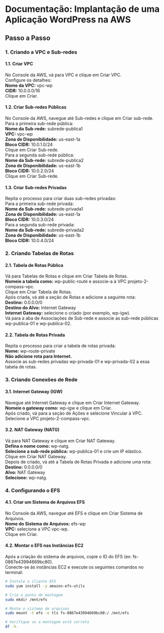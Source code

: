 # Documentação: Implantação de uma Aplicação WordPress na AWS
## Passo a Passo

### 1. Criando a VPC e Sub-redes
#### 1.1. Criar VPC
No Console da AWS, vá para VPC e clique em Criar VPC.  
Configure os detalhes:  
**Nome da VPC:** vpc-wp  
**CIDR:** 10.0.0.0/16  
Clique em Criar.

#### 1.2. Criar Sub-redes Públicas
No Console da AWS, navegue até Sub-redes e clique em Criar sub-rede.  
Para a primeira sub-rede pública:  
**Nome da Sub-rede:** subrede-publica1  
**VPC:** vpc-wp  
**Zona de Disponibilidade:** us-east-1a  
**Bloco CIDR:** 10.0.1.0/24  
Clique em Criar Sub-rede.  
Para a segunda sub-rede pública:  
**Nome da Sub-rede:** subrede-publica2  
**Zona de Disponibilidade:** us-east-1b  
**Bloco CIDR:** 10.0.2.0/24  
Clique em Criar Sub-rede.

#### 1.3. Criar Sub-redes Privadas
Repita o processo para criar duas sub-redes privadas:  
Para a primeira sub-rede privada:  
**Nome da Sub-rede:** subrede-privada1  
**Zona de Disponibilidade:** us-east-1a  
**Bloco CIDR:** 10.0.3.0/24  
Para a segunda sub-rede privada:  
**Nome da Sub-rede:** subrede-privada2  
**Zona de Disponibilidade:** us-east-1b  
**Bloco CIDR:** 10.0.4.0/24  

### 2. Criando Tabelas de Rotas
#### 2.1. Tabela de Rotas Pública
Vá para Tabelas de Rotas e clique em Criar Tabela de Rotas.  
**Nomeie a tabela como:** wp-public-route e associe-a à VPC projeto-2-compass-vpc.  
Clique em Criar Tabela de Rotas.  
Após criada, vá até a seção de Rotas e adicione a seguinte rota:  
**Destino:** 0.0.0.0/0  
**Destino do Alvo:** Internet Gateway  
**Internet Gateway:** selecione o criado (por exemplo, wp-igw).  
Vá para a aba de Associações de Sub-rede e associe as sub-rede públicas wp-publica-01 e wp-publica-02.

#### 2.2. Tabela de Rotas Privada
Repita o processo para criar a tabela de rotas privada:  
**Nome:** wp-route-private  
**Não adicione rota para Internet.**  
Associe as sub-redes privadas wp-privada-01 e wp-privada-02 a essa tabela de rotas.

### 3. Criando Conexões de Rede
#### 3.1. Internet Gateway (IGW)
Navegue até Internet Gateway e clique em Criar Internet Gateway.  
**Nomeie o gateway como:** wp-igw e clique em Criar.  
Após criado, vá para a seção de Ações e selecione Vincular à VPC. Selecione a VPC projeto-2-compass-vpc.

#### 3.2. NAT Gateway (NATG)
Vá para NAT Gateway e clique em Criar NAT Gateway.  
**Defina o nome como:** wp-natg.  
**Selecione a sub-rede pública:** wp-publica-01 e crie um IP elástico.  
Clique em Criar NAT Gateway.  
Depois de criado, vá até a Tabela de Rotas Privada e adicione uma rota:  
**Destino:** 0.0.0.0/0  
**Alvo:** NAT Gateway  
**Selecione:** wp-natg.

### 4. Configurando o EFS
#### 4.1. Criar um Sistema de Arquivos EFS
No Console da AWS, navegue até EFS e clique em Criar Sistema de Arquivos.  
**Nome do Sistema de Arquivos:** efs-wp  
**VPC:** selecione a VPC vpc-wp.  
Clique em Criar.  

#### 4.2. Montar o EFS nas Instâncias EC2
Após a criação do sistema de arquivos, copie o ID do EFS (ex: fs-0867e43994669bc80).  
Conecte-se às instâncias EC2 e execute os seguintes comandos no terminal:

```bash
# Instale o cliente EFS
sudo yum install -y amazon-efs-utils

# Crie o ponto de montagem
sudo mkdir /mnt/efs

# Monte o sistema de arquivos
sudo mount -t efs -o tls fs-0867e43994669bc80:/ /mnt/efs

# Verifique se a montagem está correta
df -h
